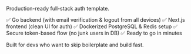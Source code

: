 Production-ready full-stack auth template.

✅ Go backend (with email verification & logout from all devices)
✅ Next.js frontend (clean UI for auth)
✅ Dockerized PostgreSQL & Redis setup
✅ Secure token-based flow (no junk users in DB)
✅ Ready to go in minutes

Built for devs who want to skip boilerplate and build fast.
